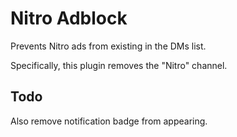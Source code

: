 # Nitro Adblock
Prevents Nitro ads from existing in the DMs list.

Specifically, this plugin removes the "Nitro" channel.

## Todo
Also remove notification badge from appearing.
